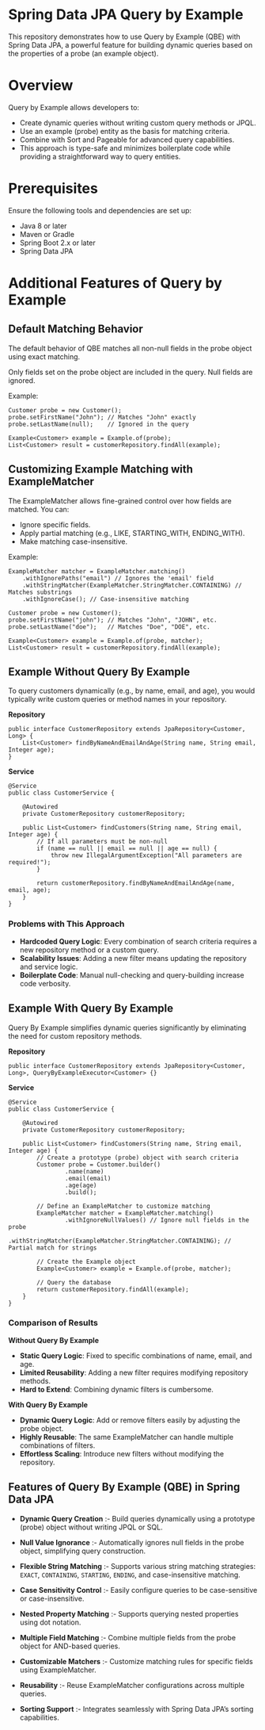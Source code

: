 # Spring Data JPA Query by Example
This repository demonstrates how to use Query by Example (QBE) with Spring Data JPA, a powerful feature for building dynamic queries based on the properties of a probe (an example object).

# Overview
Query by Example allows developers to:

- Create dynamic queries without writing custom query methods or JPQL.
- Use an example (probe) entity as the basis for matching criteria.
- Combine with Sort and Pageable for advanced query capabilities.
- This approach is type-safe and minimizes boilerplate code while providing a straightforward way to query entities.

# Prerequisites
Ensure the following tools and dependencies are set up:

- Java 8 or later
- Maven or Gradle
- Spring Boot 2.x or later
- Spring Data JPA

# Additional Features of Query by Example
## Default Matching Behavior
The default behavior of QBE matches all non-null fields in the probe object using exact matching.

Only fields set on the probe object are included in the query.
Null fields are ignored.

Example:
```
Customer probe = new Customer();
probe.setFirstName("John"); // Matches "John" exactly
probe.setLastName(null);    // Ignored in the query

Example<Customer> example = Example.of(probe);
List<Customer> result = customerRepository.findAll(example);
```

## Customizing Example Matching with ExampleMatcher
The ExampleMatcher allows fine-grained control over how fields are matched. You can:

- Ignore specific fields.
- Apply partial matching (e.g., LIKE, STARTING_WITH, ENDING_WITH).
- Make matching case-insensitive.

Example:
```
ExampleMatcher matcher = ExampleMatcher.matching()
    .withIgnorePaths("email") // Ignores the 'email' field
    .withStringMatcher(ExampleMatcher.StringMatcher.CONTAINING) // Matches substrings
    .withIgnoreCase(); // Case-insensitive matching

Customer probe = new Customer();
probe.setFirstName("john"); // Matches "John", "JOHN", etc.
probe.setLastName("doe");   // Matches "Doe", "DOE", etc.

Example<Customer> example = Example.of(probe, matcher);
List<Customer> result = customerRepository.findAll(example);
```

## Example Without Query By Example

To query customers dynamically (e.g., by name, email, and age), you would typically write custom queries or method names in your repository.

**Repository**
```
public interface CustomerRepository extends JpaRepository<Customer, Long> {
    List<Customer> findByNameAndEmailAndAge(String name, String email, Integer age);
}
```

**Service**
```
@Service
public class CustomerService {

    @Autowired
    private CustomerRepository customerRepository;

    public List<Customer> findCustomers(String name, String email, Integer age) {
        // If all parameters must be non-null
        if (name == null || email == null || age == null) {
            throw new IllegalArgumentException("All parameters are required!");
        }

        return customerRepository.findByNameAndEmailAndAge(name, email, age);
    }
}
```
### Problems with This Approach
- **Hardcoded Query Logic**: Every combination of search criteria requires a new repository method or a custom query.
- **Scalability Issues**: Adding a new filter means updating the repository and service logic.
- **Boilerplate Code**: Manual null-checking and query-building increase code verbosity.

## Example With Query By Example

Query By Example simplifies dynamic queries significantly by eliminating the need for custom repository methods.

**Repository**
```
public interface CustomerRepository extends JpaRepository<Customer, Long>, QueryByExampleExecutor<Customer> {}
```

**Service**
```
@Service
public class CustomerService {

    @Autowired
    private CustomerRepository customerRepository;

    public List<Customer> findCustomers(String name, String email, Integer age) {
        // Create a prototype (probe) object with search criteria
        Customer probe = Customer.builder()
                .name(name)
                .email(email)
                .age(age)
                .build();

        // Define an ExampleMatcher to customize matching
        ExampleMatcher matcher = ExampleMatcher.matching()
                .withIgnoreNullValues() // Ignore null fields in the probe
                .withStringMatcher(ExampleMatcher.StringMatcher.CONTAINING); // Partial match for strings

        // Create the Example object
        Example<Customer> example = Example.of(probe, matcher);

        // Query the database
        return customerRepository.findAll(example);
    }
}
```

### Comparison of Results
**Without Query By Example**

- **Static Query Logic**: Fixed to specific combinations of name, email, and age.
- **Limited Reusability**: Adding a new filter requires modifying repository methods.
- **Hard to Extend**: Combining dynamic filters is cumbersome.

**With Query By Example**
- **Dynamic Query Logic**: Add or remove filters easily by adjusting the probe object.
- **Highly Reusable**: The same ExampleMatcher can handle multiple combinations of filters.
- **Effortless Scaling**: Introduce new filters without modifying the repository.

## Features of Query By Example (QBE) in Spring Data JPA
- **Dynamic Query Creation** :-  Build queries dynamically using a prototype (probe) object without writing JPQL or SQL.

- **Null Value Ignorance** :- Automatically ignores null fields in the probe object, simplifying query construction.

- **Flexible String Matching** :- Supports various string matching strategies: `EXACT`, `CONTAINING`, `STARTING`, `ENDING`, and case-insensitive matching.

- **Case Sensitivity Control** :- Easily configure queries to be case-sensitive or case-insensitive.

- **Nested Property Matching** :- Supports querying nested properties using dot notation.

- **Multiple Field Matching** :- Combine multiple fields from the probe object for AND-based queries.

- **Customizable Matchers** :- Customize matching rules for specific fields using ExampleMatcher.

- **Reusability** :- Reuse ExampleMatcher configurations across multiple queries.

- **Sorting Support** :- Integrates seamlessly with Spring Data JPA’s sorting capabilities.

